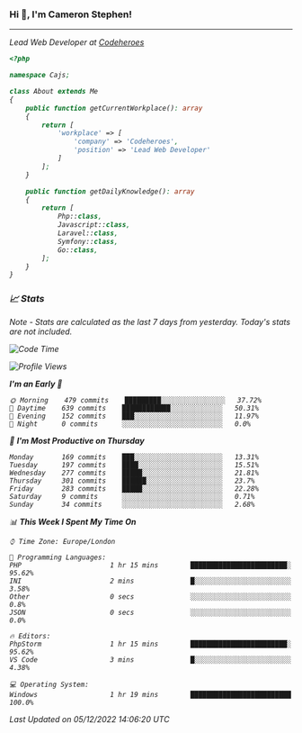 ### Hi 👋, I'm Cameron Stephen!
<hr>
<p><em>Lead Web Developer at <a href="https://codeheroes.co.uk">Codeheroes</a></p>


```php
<?php

namespace Cajs;

class About extends Me
{
    public function getCurrentWorkplace(): array
    {
        return [
            'workplace' => [
                'company' => 'Codeheroes',
                'position' => 'Lead Web Developer'
            ]
        ];
    }

    public function getDailyKnowledge(): array
    {
        return [
            Php::class,
            Javascript::class,
            Laravel::class,
            Symfony::class,
            Go::class,
        ];
    }
}
```

### 📈 Stats
<p><em>Note - Stats are calculated as the last 7 days from yesterday. Today's stats are not included.</em></p>


<!--START_SECTION:waka-->
![Code Time](http://img.shields.io/badge/Code%20Time-3%2C228%20hrs%2029%20mins-blue)

![Profile Views](http://img.shields.io/badge/Profile%20Views-2-blue)

**I'm an Early 🐤** 

```text
🌞 Morning    479 commits    █████████░░░░░░░░░░░░░░░░   37.72% 
🌆 Daytime    639 commits    ████████████░░░░░░░░░░░░░   50.31% 
🌃 Evening    152 commits    ███░░░░░░░░░░░░░░░░░░░░░░   11.97% 
🌙 Night      0 commits      ░░░░░░░░░░░░░░░░░░░░░░░░░   0.0%

```
📅 **I'm Most Productive on Thursday** 

```text
Monday       169 commits    ███░░░░░░░░░░░░░░░░░░░░░░   13.31% 
Tuesday      197 commits    ████░░░░░░░░░░░░░░░░░░░░░   15.51% 
Wednesday    277 commits    █████░░░░░░░░░░░░░░░░░░░░   21.81% 
Thursday     301 commits    ██████░░░░░░░░░░░░░░░░░░░   23.7% 
Friday       283 commits    █████░░░░░░░░░░░░░░░░░░░░   22.28% 
Saturday     9 commits      ░░░░░░░░░░░░░░░░░░░░░░░░░   0.71% 
Sunday       34 commits     ░░░░░░░░░░░░░░░░░░░░░░░░░   2.68%

```


📊 **This Week I Spent My Time On** 

```text
⌚︎ Time Zone: Europe/London

💬 Programming Languages: 
PHP                      1 hr 15 mins        ████████████████████████░   95.62% 
INI                      2 mins              █░░░░░░░░░░░░░░░░░░░░░░░░   3.58% 
Other                    0 secs              ░░░░░░░░░░░░░░░░░░░░░░░░░   0.8% 
JSON                     0 secs              ░░░░░░░░░░░░░░░░░░░░░░░░░   0.0%

🔥 Editors: 
PhpStorm                 1 hr 15 mins        ████████████████████████░   95.62% 
VS Code                  3 mins              █░░░░░░░░░░░░░░░░░░░░░░░░   4.38%

💻 Operating System: 
Windows                  1 hr 19 mins        █████████████████████████   100.0%

```


 Last Updated on 05/12/2022 14:06:20 UTC
<!--END_SECTION:waka-->
